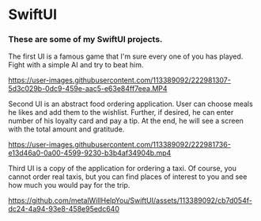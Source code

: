 # SwiftUI
### These are some of my **SwiftUI** projects.

The first UI is a famous game that I'm sure every one of you has played.  
Fight with a simple AI and try to beat him.

https://user-images.githubusercontent.com/113389092/222981307-5d3c029b-0dc9-459e-aac5-e63e84ff7eea.MP4


Second UI is an abstract food ordering application. User can choose meals he likes and add them to the wishlist. Further, if desired, he can enter number of his loyalty card and pay a tip. At the end, he will see a screen with the total amount and gratitude.

https://user-images.githubusercontent.com/113389092/222981736-e13d46a0-0a00-4599-9230-b3b4af34904b.mp4


Third UI is a copy of the application for ordering a taxi. Of course, you cannot order real taxis, but you can find places of interest to you and see how much you would pay for the trip.

https://github.com/metalWillHelpYou/SwiftUI/assets/113389092/cb7d054f-dc24-4a94-93e8-458e95edc640




